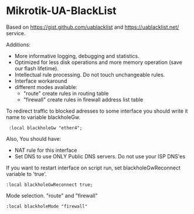 # Mikrotik-UA-BlackList

Based on https://gist.github.com/uablacklist and https://uablacklist.net/ service.

Additions:
 - More informative logging, debugging and statistics.
 - Optimized for less disk operations and more memory operation (save our flash lifetime).
 - Intellectual rule processing. Do not touch unchangeable rules.
 - Interface workaround
 - different modes available: 
   - "route" create rules in routing table
   - "firewall" create rules in firewall address list table

To redirect traffic to blocked adresses to some interface you should write it name to variable blackholeGw.

     :local blackholeGw "ether4";

Also, You should have:
 - NAT rule for this interface
 - Set DNS to use ONLY Public DNS servers. Do not use your ISP DNS'es

If you want to restart interface on script run, set blackholeGwReconnect variable to 'true'.

    :local blackholeGwReconnect true;

Mode selection. "route" and "firewall"

    :local blackholeMode "firewall"

